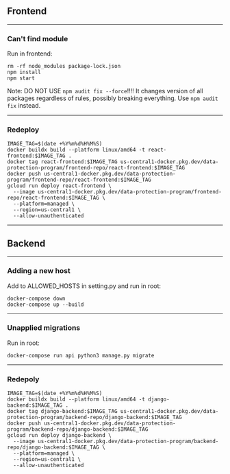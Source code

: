 ## Frontend

---

### Can't find module

Run in frontend:

```
rm -rf node_modules package-lock.json
npm install
npm start
```
Note: DO NOT USE `npm audit fix --force`!!!!
It changes version of all packages regardless of rules, possibly breaking everything. Use `npm audit fix` instead. 

--- 

### Redeploy

```
IMAGE_TAG=$(date +%Y%m%d%H%M%S)
docker buildx build --platform linux/amd64 -t react-frontend:$IMAGE_TAG .
docker tag react-frontend:$IMAGE_TAG us-central1-docker.pkg.dev/data-protection-program/frontend-repo/react-frontend:$IMAGE_TAG
docker push us-central1-docker.pkg.dev/data-protection-program/frontend-repo/react-frontend:$IMAGE_TAG
gcloud run deploy react-frontend \
  --image us-central1-docker.pkg.dev/data-protection-program/frontend-repo/react-frontend:$IMAGE_TAG \
  --platform=managed \
  --region=us-central1 \
  --allow-unauthenticated
```

---

## Backend

---

### Adding a new host

Add to ALLOWED_HOSTS in setting.py and run in root:

```
docker-compose down
docker-compose up --build
```

---

### Unapplied migrations

Run in root:

```
docker-compose run api python3 manage.py migrate
```

---

### Redepoly

```
IMAGE_TAG=$(date +%Y%m%d%H%M%S)
docker buildx build --platform linux/amd64 -t django-backend:$IMAGE_TAG .
docker tag django-backend:$IMAGE_TAG us-central1-docker.pkg.dev/data-protection-program/backend-repo/django-backend:$IMAGE_TAG
docker push us-central1-docker.pkg.dev/data-protection-program/backend-repo/django-backend:$IMAGE_TAG
gcloud run deploy django-backend \
  --image us-central1-docker.pkg.dev/data-protection-program/backend-repo/django-backend:$IMAGE_TAG \
  --platform=managed \
  --region=us-central1 \
  --allow-unauthenticated
```